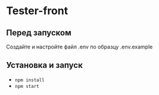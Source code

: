 # Tester-front

## Перед запуском
Создайте и настройте файл .env по образцу .env.example

## Установка и запуск

- `npm install`
- `npm start`